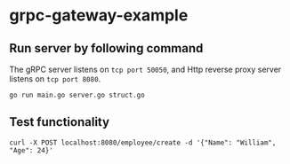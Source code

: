 # grpc-gateway-example

## Run server by following command

The gRPC server listens on `tcp port 50050`, and Http reverse proxy server listens on `tcp port 8080`.

```
go run main.go server.go struct.go
```

## Test functionality

```
curl -X POST localhost:8080/employee/create -d '{"Name": "William", "Age": 24}'
```
